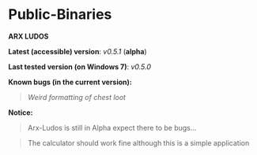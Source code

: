 # Public-Binaries

**ARX LUDOS**

**Latest (accessible) version**: _v0.5.1_ (**alpha**)

**Last tested version (on Windows 7)**: _v0.5.0_

**Known bugs (in the current version):**
>_Weird formatting of chest loot_

**Notice:**
>Arx-Ludos is still in Alpha expect there to be bugs...

>The calculator should work fine although this is a simple application
